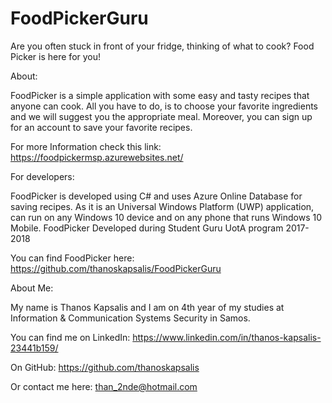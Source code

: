 # FoodPickerGuru

Are you often stuck in front of your fridge, thinking of what to cook? Food Picker is here for you!

About:

FoodPicker is a simple application with some easy and tasty recipes that anyone can cook. All you have to do, is to choose your favorite ingredients and we will suggest you the appropriate meal. 
Moreover, you can sign up for an account to save your favorite recipes.

For more Information check this link: https://foodpickermsp.azurewebsites.net/

For developers: 

FoodPicker is developed using C# and uses Azure Online Database for saving recipes.
As it is an Universal Windows Platform (UWP) application, can run on any Windows 10 device and on any phone that runs Windows 10 Mobile.
FoodPicker Developed during Student Guru UotA program 2017-2018

You can find FoodPicker here: https://github.com/thanoskapsalis/FoodPickerGuru

About Me:

My name is Thanos Kapsalis and I am on 4th year of my studies at Information & Communication Systems Security in Samos.

You can find me on LinkedIn: https://www.linkedin.com/in/thanos-kapsalis-23441b159/

On GitHub: https://github.com/thanoskapsalis

Or contact me here:  than_2nde@hotmail.com 

